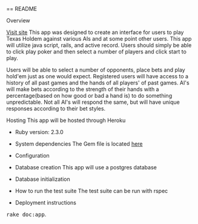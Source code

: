 == README

Overview

[Visit site](https://straight-holdem.herokuapp.com)
This app was designed to create an interface for users to play Texas Holdem against various
AIs and at some point other users. This app will utilize java script, rails, and active record.
Users should simply be able to click play poker and then
select a number of players and click start to play.

Users will be able to select a number of opponents, place bets and play hold'em
just as one would expect. Registered users will have access to a history of all past
games and the hands of all players' of past games. AI's will make bets according to
the strength of their hands with a percentage(based on how good or bad a hand is) to
do something unpredictable. Not all AI's will respond the same, but will have unique
responses according to their bet styles.

Hosting
This app will be hosted through Heroku

* Ruby version: 2.3.0

* System dependencies
The Gem file is located [here](https://github.com/chadellison/straight_up_poker/blob/master/Gemfile)
* Configuration

* Database creation
This app will use a postgres database
* Database initialization

* How to run the test suite
The test suite can be run with rspec

* Deployment instructions

<tt>rake doc:app</tt>.
